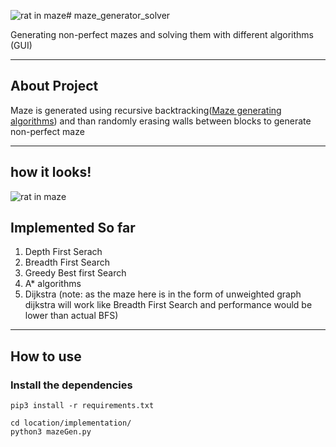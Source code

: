 ![rat in maze](https://github.com/kalyani3422/Maze-Solver/assets/124017835/948728f8-cc8f-4461-a946-cc92121cd9e8)# maze_generator_solver

Generating non-perfect mazes and solving them with different algorithms (GUI)
___


## About Project
Maze is generated using recursive backtracking([Maze generating algorithms](https://en.wikipedia.org/wiki/Maze_generation_algorithm)) and than randomly erasing walls between blocks to generate non-perfect maze
___

## how it looks!

![rat in maze](https://github.com/kalyani3422/Maze-Solver/assets/124017835/1bf39898-f34e-49cd-9413-e47dfcdbf987)


## Implemented So far
1. Depth First Serach
2. Breadth First Search
3. Greedy Best first Search
4. A* algorithms
5. Dijkstra (note: as the maze here is in the form of unweighted graph dijkstra will work like Breadth First Search and performance would be lower than actual BFS)
___



## How to use

### Install the dependencies
```
pip3 install -r requirements.txt
```
```
cd location/implementation/
python3 mazeGen.py
```
